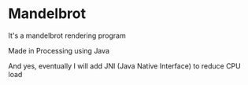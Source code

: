 # Mandelbrot
It's a mandelbrot rendering program

Made in Processing using Java

And yes, eventually I will add JNI (Java Native Interface) to reduce CPU load
